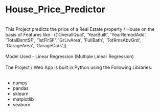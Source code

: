 # House_Price_Predictor
</br>
This Project predicts the price of a Real Estate property / House on the basis of Features like : (['OverallQual', 'YearBuilt', 'YearRemodAdd', 'TotalBsmtSF', '1stFlrSF', 'GrLivArea', 'FullBath', 'TotRmsAbvGrd', 'GarageArea', 'GarageCars'])
</br></br>
Model Used - Linear Regression (Multiple Linear Regression)
</br></br>
The Project / Web App is built in Python using the Following Libraries:
</br></br>

 * numpy
 * pandas
 * sklearn
 * matplotlib
 * seaborn
